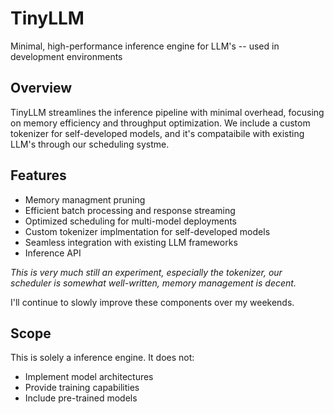 # TinyLLM

Minimal, high-performance inference engine for LLM's -- used in development environments

## Overview
TinyLLM streamlines the inference pipeline with minimal overhead, focusing on memory efficiency and throughput optimization. We include a custom tokenizer for self-developed models, and it's compataibile with existing LLM's through our scheduling systme.

## Features
- Memory managment pruning
- Efficient batch processing and response streaming
- Optimized scheduling for multi-model deployments
- Custom tokenizer implmentation for self-developed models
- Seamless integration with existing LLM frameworks
- Inference API

*This is very much still an experiment, especially the tokenizer, our scheduler is somewhat well-written, memory management is decent.*

I'll continue to slowly improve these components over my weekends.

## Scope
This is solely a inference engine. It does not:
- Implement model architectures
- Provide training capabilities
- Include pre-trained models